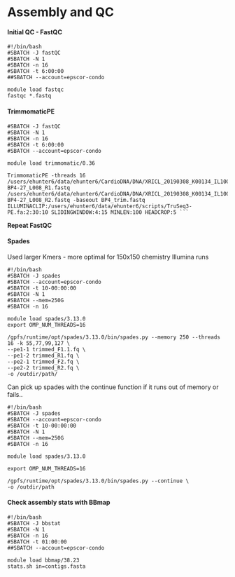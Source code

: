 # Assembly and QC 

#### Initial QC - FastQC

```
#!/bin/bash
#SBATCH -J fastQC
#SBATCH -N 1
#SBATCH -n 16
#SBATCH -t 6:00:00
##SBATCH --account=epscor-condo

module load fastqc
fastqc *.fastq
```

#### TrimmomaticPE

``` #!/bin/bash
#SBATCH -J fastQC
#SBATCH -N 1
#SBATCH -n 16
#SBATCH -t 6:00:00
#SBATCH --account=epscor-condo

module load trimmomatic/0.36

TrimmomaticPE -threads 16 /users/ehunter6/data/ehunter6/CardioDNA/DNA/XRICL_20190308_K00134_IL100122607_ATGTCA-BP4-27_L008_R1.fastq /users/ehunter6/data/ehunter6/CardioDNA/DNA/XRICL_20190308_K00134_IL100122607_ATGTCA-BP4-27_L008_R2.fastq -baseout BP4_trim.fastq ILLUMINACLIP:/users/ehunter6/data/ehunter6/scripts/TruSeq3-PE.fa:2:30:10 SLIDINGWINDOW:4:15 MINLEN:100 HEADCROP:5 ```
```

**Repeat FastQC**

#### Spades
Used larger Kmers - more optimal for 150x150 chemistry Illumina runs

```
#!/bin/bash
#SBATCH -J spades
#SBATCH --account=epscor-condo
#SBATCH -t 10-00:00:00
#SBATCH -N 1
#SBATCH --mem=250G
#SBATCH -n 16

module load spades/3.13.0
export OMP_NUM_THREADS=16

/gpfs/runtime/opt/spades/3.13.0/bin/spades.py --memory 250 --threads 16 -k 55,77,99,127 \
--pe1-1 trimmed_F1.1.fq \
--pe1-2 trimmed_R1.fq \
--pe2-1 trimmed_F2.fq \
--pe2-2 trimmed_R2.fq \
-o /outdir/path/
```

Can pick up spades with the continue function if it runs out of memory or fails..
```
#!/bin/bash
#SBATCH -J spades
#SBATCH --account=epscor-condo
#SBATCH -t 10-00:00:00
#SBATCH -N 1
#SBATCH --mem=250G
#SBATCH -n 16

module load spades/3.13.0

export OMP_NUM_THREADS=16

/gpfs/runtime/opt/spades/3.13.0/bin/spades.py --continue \
-o /outdir/path
```

#### Check assembly stats with BBmap
```
#!/bin/bash
#SBATCH -J bbstat
#SBATCH -N 1
#SBATCH -n 16
#SBATCH -t 01:00:00
##SBATCH --account=epscor-condo

module load bbmap/38.23
stats.sh in=contigs.fasta
```
